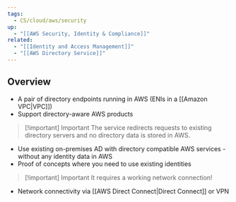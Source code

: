 ```yaml
---
tags:
  - CS/cloud/aws/security
up:
  - "[[AWS Security, Identity & Compliance]]"
related:
  - "[[Identity and Access Management]]"
  - "[[AWS Directory Service]]"
---
```

## Overview

- A pair of directory endpoints running in AWS (ENIs in a [[Amazon VPC|VPC]])
- Support directory-aware AWS products

>[!important] Important
>The service redirects requests to existing directory servers and no directory data is stored in AWS.

- Use existing on-premises AD with directory compatible AWS services - without any identity data in AWS
- Proof of concepts where you need to use existing identities

>[!important] Important
>It requires a working network connection!

- Network connectivity via [[AWS Direct Connect|Direct Connect]] or VPN


